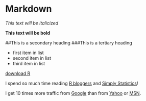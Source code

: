 # Markdown

*This text will be italicized*

**This text will be bold**

##This is a secondary heading
###This is a tertiary heading

- first item in list
- second item in list
- third item in list

[download R](http://www.r-project.org/)

I spend so much time reading [R bloggers][1] and [Simply Statistics][2]! 

[1]: http://www.r-bloggers.com/     "R bloggers"
[2]: http://simplystatistics.org/   "Simply Statistics"

I get 10 times more traffic from [Google][1] than from
[Yahoo][2] or [MSN][3].

[1]: http://google.com/        "Google"
[2]: http://search.yahoo.com/  "Yahoo Search"
[3]: http://search.msn.com/    "MSN Search"